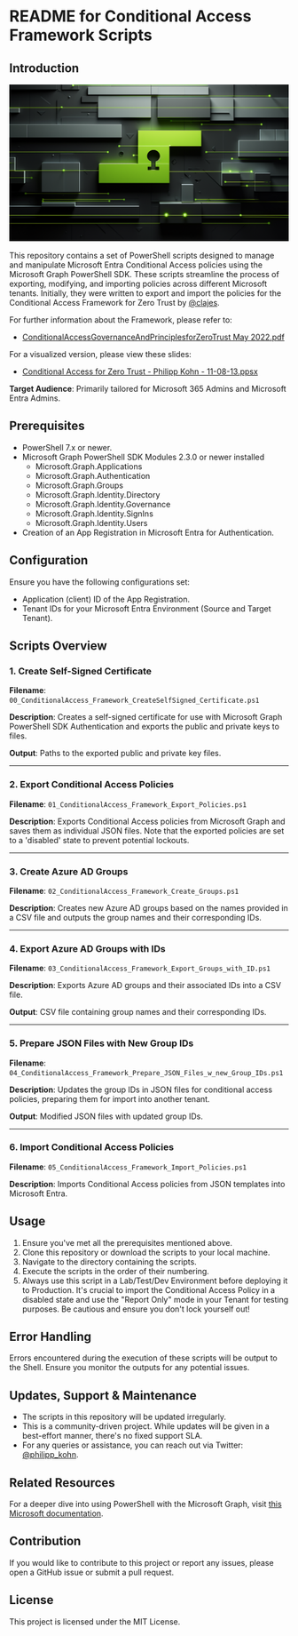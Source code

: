 # README for Conditional Access Framework Scripts

## Introduction

![Alt text](Readme_Headline.png)

This repository contains a set of PowerShell scripts designed to manage and manipulate Microsoft Entra Conditional Access policies using the Microsoft Graph PowerShell SDK. These scripts streamline the process of exporting, modifying, and importing policies across different Microsoft tenants. Initially, they were written to export and import the policies for the Conditional Access Framework for Zero Trust by [@clajes](<https://github.com/clajes>).

For further information about the Framework, please refer to:
- [ConditionalAccessGovernanceAndPrinciplesforZeroTrust May 2022.pdf](<../ConditionalAccessGovernanceAndPrinciplesforZeroTrust May 2022.pdf>)

For a visualized version, please view these slides:
- [Conditional Access for Zero Trust - Philipp Kohn - 11-08-13.ppsx](<https://view.officeapps.live.com/op/view.aspx?src=https%3A%2F%2Fraw.githubusercontent.com%2Fphilippkohn%2FConditionalAccessforZeroTrustResources%2Fmain%2FConditional%2520Access%2520for%2520Zero%2520Trust%2520-%2520Philipp%2520Kohn%2520-%252011-08-13.ppsx&wdOrigin=BROWSELINK>)

**Target Audience**: Primarily tailored for Microsoft 365 Admins and Microsoft Entra Admins.

## Prerequisites

- PowerShell 7.x or newer.
- Microsoft Graph PowerShell SDK Modules 2.3.0 or newer installed
    - Microsoft.Graph.Applications
    - Microsoft.Graph.Authentication
    - Microsoft.Graph.Groups
    - Microsoft.Graph.Identity.Directory
    - Microsoft.Graph.Identity.Governance
    - Microsoft.Graph.Identity.SignIns
    - Microsoft.Graph.Identity.Users
- Creation of an App Registration in Microsoft Entra for Authentication.

## Configuration

Ensure you have the following configurations set:

- Application (client) ID of the App Registration.
- Tenant IDs for your Microsoft Entra Environment (Source and Target Tenant).

## Scripts Overview

### 1. Create Self-Signed Certificate

**Filename**: `00_ConditionalAccess_Framework_CreateSelfSigned_Certificate.ps1`

**Description**: Creates a self-signed certificate for use with Microsoft Graph PowerShell SDK Authentication and exports the public and private keys to files.

**Output**: Paths to the exported public and private key files.

---

### 2. Export Conditional Access Policies

**Filename**: `01_ConditionalAccess_Framework_Export_Policies.ps1`

**Description**: Exports Conditional Access policies from Microsoft Graph and saves them as individual JSON files. Note that the exported policies are set to a 'disabled' state to prevent potential lockouts.

---

### 3. Create Azure AD Groups

**Filename**: `02_ConditionalAccess_Framework_Create_Groups.ps1`

**Description**: Creates new Azure AD groups based on the names provided in a CSV file and outputs the group names and their corresponding IDs.

---

### 4. Export Azure AD Groups with IDs

**Filename**: `03_ConditionalAccess_Framework_Export_Groups_with_ID.ps1`

**Description**: Exports Azure AD groups and their associated IDs into a CSV file.

**Output**: CSV file containing group names and their corresponding IDs.

---

### 5. Prepare JSON Files with New Group IDs

**Filename**: `04_ConditionalAccess_Framework_Prepare_JSON_Files_w_new_Group_IDs.ps1`

**Description**: Updates the group IDs in JSON files for conditional access policies, preparing them for import into another tenant.

**Output**: Modified JSON files with updated group IDs.

---

### 6. Import Conditional Access Policies

**Filename**: `05_ConditionalAccess_Framework_Import_Policies.ps1`

**Description**: Imports Conditional Access policies from JSON templates into Microsoft Entra.


## Usage

1. Ensure you've met all the prerequisites mentioned above.
2. Clone this repository or download the scripts to your local machine.
3. Navigate to the directory containing the scripts.
4. Execute the scripts in the order of their numbering.
5. Always use this script in a Lab/Test/Dev Environment before deploying it to Production. It's crucial to import the Conditional Access Policy in a disabled state and use the "Report Only" mode in your Tenant for testing purposes. Be cautious and ensure you don't lock yourself out!

## Error Handling

Errors encountered during the execution of these scripts will be output to the Shell. Ensure you monitor the outputs for any potential issues.

## Updates, Support & Maintenance

- The scripts in this repository will be updated irregularly.
- This is a community-driven project. While updates will be given in a best-effort manner, there's no fixed support SLA.
- For any queries or assistance, you can reach out via Twitter: [@philipp_kohn](https://twitter.com/philipp_kohn).

## Related Resources

For a deeper dive into using PowerShell with the Microsoft Graph, visit [this Microsoft documentation](https://learn.microsoft.com/en-us/powershell/microsoftgraph).

## Contribution

If you would like to contribute to this project or report any issues, please open a GitHub issue or submit a pull request.

## License

This project is licensed under the MIT License.
